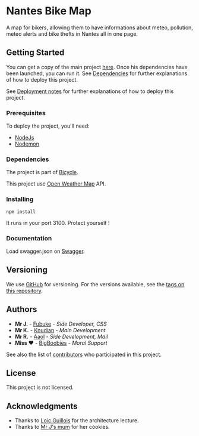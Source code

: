 # Nantes Bike Map
A map for bikers, allowing them to have informations about meteo, pollution, meteo alerts and bike thefts in Nantes all in one page.

## Getting Started

You can get a copy of the main project [here](https://github.com/Knudian/bicycle/).
Once his dependencies have been launched, you can run it.
See [Dependencies](#Dependencies) for further explanations of how to deploy this project.

See [Deployment notes](#Installing) for further explanations of how to deploy this project.

### Prerequisites

To deploy the project, you'll need:
- [NodeJs](https://nodejs.org/)
- [Nodemon](https://nodemon.io/)

### Dependencies

The project is part of [Bicycle](https://github.com/Knudian/bicycle/).

This project use [Open Weather Map](https://openweathermap.org/) API.

### Installing

```shell
npm install
```

It runs in your port 3100. Protect yourself !

### Documentation
Load swagger.json on [Swagger](https://editor.swagger.io/).

## Versioning

We use [GitHub](http://github.com/) for versioning. 
For the versions available, see the [tags on this repository](https://github.com/bicycle/tags). 

## Authors

* **Mr J.** - [Fubuke](https://github.com/Fubuke)   - *Side Developer, CSS* 
* **Mr K.** - [Knudian](https://github.com/Knudian) - *Main Development*
* **Mr R.** - [Aaol](https://github.com/Aaol)       - *Side Development, Mail*
* **Miss ♥** - [BigBoobies](https://thatsnotanadress.com) - *Moral Support*

See also the list of [contributors](https://github.com/your/project/contributors) who participated in this project.

## License

This project is not licensed.

## Acknowledgments

* Thanks to [Loic Guillois](http://fitlab.fr) for the architecture lecture.
* Thanks to [Mr J's mum](http://orteil.dashnet.org/cookieclicker/) for her cookies.
